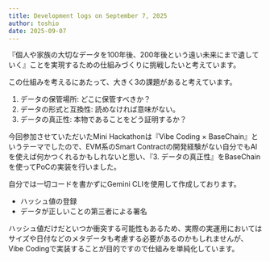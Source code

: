 ```yaml
---
title: Development logs on September 7, 2025
author: toshio
date: 2025-09-07
---
```


『個人や家族の大切なデータを100年後、200年後という遠い未来にまで遺していく』ことを実現するための仕組みづくりに挑戦したいと考えています。

この仕組みを考えるにあたって、大きく3の課題があると考えています。

1. データの保管場所: どこに保管すべきか？
2. データの形式と互換性: 読めなければ意味がない。
3. データの真正性: 本物であることをどう証明するか？

今回参加させていただいたMini Hackathonは『Vibe Coding × BaseChain』というテーマでしたので、EVM系のSmart Contractの開発経験がない自分でもAIを使えば何かつくれるかもしれないと思い、『3. データの真正性』をBaseChainを使ってPoCの実装を行いました。

自分では一切コードを書かずにGemini CLIを使用して作成しております。

- ハッシュ値の登録
- データが正しいことの第三者による署名

ハッシュ値だけだといつか衝突する可能性もあるため、実際の実運用においてはサイズや日付などのメタデータも考慮する必要があるのかもしれませんが、Vibe Codingで実装することが目的ですので仕組みを単純化しています。

